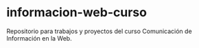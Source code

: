 # informacion-web-curso
Repositorio para trabajos y proyectos del curso Comunicación de Información en la Web.
